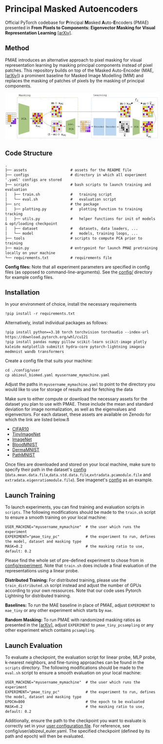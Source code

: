 # Principal Masked Autoencoders

Official PyTorch codebase for **P**rincipal **M**asked **A**uto-**E**ncoders (PMAE) presented in **From Pixels to Components: Eigenvector Masking for Visual Representation Learning** 
[\[arXiv\]](http://arxiv.org/abs/2502.06314).

## Method
PMAE introduces an alternative approach to pixel masking for visual representation learning by masking principal components instead of pixel patches. This repository builds on top of the Masked Auto-Encoder (MAE, [\[arXiv\]](https://arxiv.org/pdf/2111.06377)) a prominent baseline for Masked Image Modelling (MIM) and replaces the masking of patches of pixels by the masking of principal components.

![pmae](https://github.com/alicebizeul/pmae/blob/main/assets/diagram-larger.png)

## Code Structure

```
.
├── assets                    # assets for the README file 
├── configs                   # directory in which all experiment '.yaml' configs are stored
├── scripts                   # bash scripts to launch training and evaluation
│   ├── train.sh              #   training script
│   └── eval.sh               #   evaluation script
├── src                       # the package
│   ├── plotting.py           #   plotting function to training tracking
│   ├── utils.py              #   helper functions for init of models & opt/loading checkpoint
│   ├── dataset               #   datasets, data loaders, ...
│   └── model                 #   models, training loops, ...
├── tools                     # scripts to compute PCA prior to training
├── main.py                   # entrypoint for launch PMAE pretraining locally on your machine
└── requirements.txt          # requirements file
```

**Config files:**
Note that all experiment parameters are specified in config files (as opposed to command-line-arguments). See the [config/](config/) directory for example config files.


## Installation 

In your environment of choice, install the necessary requirements

    !pip install -r requirements.txt 

Alternatively, install individual packages as follows:

    !pip install python==3.10 torch torchvision torchaudio --index-url https://download.pytorch.org/whl/cu121
    !pip install pandas numpy pillow scikit-learn scikit-image plotly kaleido matplotlib submitit hydra-core pytorch-lightning imageio medmnist wandb transformers

Create a config file that suits your machine:

    cd ./config/user
    cp abizeul_biomed.yaml myusername_mymachine.yaml

Adjust the paths in ```myusername_mymachine.yaml``` to point to the directory you would like to use for storage of results and for fetching the data

Make sure to either compute or download the necessary assets for the dataset you plan to use with PMAE. These include the mean and standard deviation for image normalization, as well as the eigenvalues and eigenvectors. For each dataset, these assets are available on Zenodo for which the link are listed below.ß

- [CIFAR10](https://zenodo.org/records/14588944?token=eyJhbGciOiJIUzUxMiJ9.eyJpZCI6IjY3ODJmNjAwLWM5YTYtNDhiNy1iNDEzLThlYjJjN2RkMzYyMiIsImRhdGEiOnt9LCJyYW5kb20iOiIyODAyNGE5NzU1MGZlNWY2Zjc3NGExMzU1MGUxNTc0ZSJ9.gCq9v8x2srkjjlusAw3zlMFZu31I6dziOrroBiNbRHQsOs7PZadhbClREgeTMRcQZ4DXKxh1sMASIyHcC34k3Q)
- [TinyImageNet](https://zenodo.org/records/14589101?token=eyJhbGciOiJIUzUxMiJ9.eyJpZCI6Ijk0YzI2NGZhLTZhYTYtNDRiMC04NjIzLTk1MjQxNDc5Njg1YyIsImRhdGEiOnt9LCJyYW5kb20iOiI0OGM1MTlmNTk3MDJiMjk3M2YyNzBjMzc2ZTkzYThhMyJ9.LAlnzb4HCHkhd_CAUTkz9LWptyrnsfDLTzHuFKCXjRAGK77YWXyA3L412aB5r5U77WcltxsetpUGEQCjebOuHg)
- [ImageNet](https://zenodo.org/records/14589122?token=eyJhbGciOiJIUzUxMiJ9.eyJpZCI6IjYzYWE5MjEyLTQ3ZDMtNGFjOS1hYmIxLWQ3ZmJmNmEwNDBhNiIsImRhdGEiOnt9LCJyYW5kb20iOiI4YzQzZGU5N2NkYTkzNjdhZDAxYzQzYTFmMWNiZGFmYyJ9.KD1_j1A0ao9GS59rxDALo3Kvj9l5mhrLORf3cWkGUFJGO8ycs0e9STD0dqkAaweiSxYgqD3N8AFSOCbw12rD9Q)
- [BloodMNIST](https://zenodo.org/records/14588621?token=eyJhbGciOiJIUzUxMiJ9.eyJpZCI6IjljMzM2YjE3LTg3MTQtNDA2MS1hYzU5LTZhMWY2Y2IwNmE1OSIsImRhdGEiOnt9LCJyYW5kb20iOiJjY2MyYjVhM2ZmMzkxNmIzMWMwNzFlZmE0YTIwNjJmZiJ9.K9eA_KqJFMA5zfHU_lRUbQ-143Jj1M7IjB8nLGY6WShbqKC-g4E7_W96z7YWzf0wB25A-N6Bh0g8nqxxaPTKGA)
- [DermaMNIST](https://zenodo.org/records/14588800?token=eyJhbGciOiJIUzUxMiJ9.eyJpZCI6ImVkMDExNzU0LWJhODgtNDg0My1iODM0LWViMjg2ZDQ4NDk3MSIsImRhdGEiOnt9LCJyYW5kb20iOiIyZWIzMTY4NjYyNTA0MDRmNjkyNGI1NzI2ODliY2UzMiJ9.Dzkm-d0kba1FYwdW0h4oBav-qhGckbuirAF-Gre_JGJ6S0CTWDRESldO9AATRqwvCPNf7h3qa8i0KYnYZckCXw)
- [PathMNIST](https://zenodo.org/records/14589091?token=eyJhbGciOiJIUzUxMiJ9.eyJpZCI6IjdkMzg2NzAxLWMwMGQtNDcxMi05ODRmLTBiNjk5ZTlmNTMyZCIsImRhdGEiOnt9LCJyYW5kb20iOiI2MjdhOGI0ZGI0MjcxM2Q2ZDFjYWYyNjBlNmMxYmM2NCJ9.yD3jRzhdy-vt0PIN-bNcZWSR5Uxz4jDOPvqNE4UeQfKwq3n11gp-YdyVFL-Rv_2eMNbYc3o2euM8iMfQxcNK6A)

Once files are downloaded and stored on your local machine, make sure to specify their path in the dataset's [config](config/dataset/) (```data.mean.data.file```,```data.std.data.file```,```extradata.pcamodule.file``` and ```extradata.eigenratiomodule.file```). See imagenet's [config](config/dataset/imagenet.yaml) as an example. 

## Launch Training
To launch experiments, you can find training and evaluation scripts in  ```scripts```. The following modifications should be made to the ```train.sh``` script to ensure a smooth training on your local machine:

    USER_MACHINE="myusername_mymachine"  # the user which runs the experiment
    EXPERIMENT="pmae_tiny_pc"            # the experiment to run, defines the model, dataset and masking type
    MASK=0.2                             # the masking ratio to use, default: 0.2

Please find the whole set of pre-defined experiment to chose from in [config/experiment](config/experiment). Note that ```train.sh``` does include a final evaluation of the representations using a linear probe.

**Distributed Training:** For distributed training, please use the ```train_distributed.sh``` script instead and adjust the number of GPUs according to your own ressources. Note that our code uses Pytorch Lightning for distributed training.

**Baselines:** To run the MAE baseline in place of PMAE, adjust ```EXPERIMENT``` to ```mae_tiny``` or any other experiment which starts by ```mae```. 

**Random Masking:** To run PMAE with randomized masking ratios as presented in the [\[arXiv\]](https://alicebizeul.github.io/assets/pdf/mae.pdf), adjust ```EXPERIMENT``` to ```pmae_tiny_pcsampling``` or any other experiment which contains ```pcsampling```. 

## Launch Evaluation
To evaluate a checkpoint, the evaluation script for linear probe, MLP probe, k-nearest neighbors, and fine-tuning approaches can be found in the ```scripts``` directory. The following modifications should be made to the ```eval.sh``` script to ensure a smooth evaluation on your local machine:

    USER_MACHINE="myusername_mymachine"  # the user which runs the experiment
    EXPERIMENT="pmae_tiny_pc"            # the experiment to run, defines the model, dataset and masking type
    EPOCH=800                            # the epoch to be evaluated
    MASK=0.2                             # the masking ratio to use, default: 0.2

Additionally, ensure the path to the checkpoint you want to evaluate is correctly set in your [user configuration file](config/user/abizeul_euler.yaml). For reference, see config/user/abizeul_euler.yaml. The specified checkpoint (defined by its path and epoch) will then be evaluated.
